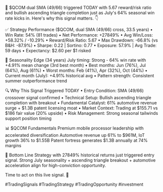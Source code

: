 🚨 $QCOM dual SMA (49/66) triggered TODAY with 5.67 reward/risk ratio and bullish ascending triangle completion just as July's 64% seasonal win rate kicks in.
Here's why this signal matters. 👇

✅ Strategy Performance ($QCOM, dual SMA (49/66) cross, 33.5 years)
• Win Rate: 54% (81 trades)
• Net Performance: +27849%
• Avg Win/Loss: +58.32% / -10.29%
• Reward/Risk Ratio: 5.67
• Max Drawdown: -66.8% (vs B&H: -87.9%)
• Sharpe: 0.22 | Sortino: 0.77
• Exposure: 57.9% | Avg Trade: 59 days
• Expectancy: $2.60 per $1 risked

📅 Seasonality Edge (34 years)
July timing: Strong - 64% win rate with +4.91% mean change (3rd best month)
• Best months: Jun (76%), Jul (64%), Aug (61%)
• Worst months: Feb (41%), Apr (32%), Oct (44%)
• Current month (July): +4.91% historical avg
• Pattern strength: Consistent summer outperformance trend

🔍 Why This Signal Triggered TODAY
• Entry Condition: SMA (49/66) crossover signal confirmed
• Technical Setup: Bullish ascending triangle completion with breakout
• Fundamental Catalyst: 61% automotive revenue surge + $1.3B patent licensing moat
• Market Context: Trading at $155.71 vs $186 fair value (20% upside)
• Risk Management: Strong seasonal tailwinds support position timing

📊 $QCOM Fundamentals
Premium mobile processor leadership with accelerated diversification
Automotive revenue up 61% to $961M, IoT growth 36% to $1.55B
Patent fortress generates $1.3B annually at 74% margins

📌 Bottom Line
Strategy with 27849% historical returns just triggered entry signal. Strong July seasonality + ascending triangle breakout + automotive acceleration align for high-conviction opportunity.

Time to act on this live signal. 🎯

#TradingSignals #TradingStrategy #TradingOpportunity #investment
